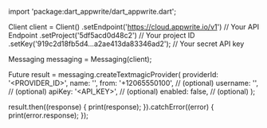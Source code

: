 import 'package:dart_appwrite/dart_appwrite.dart';

Client client = Client()
  .setEndpoint('https://cloud.appwrite.io/v1') // Your API Endpoint
  .setProject('5df5acd0d48c2') // Your project ID
  .setKey('919c2d18fb5d4...a2ae413da83346ad2'); // Your secret API key

Messaging messaging = Messaging(client);

Future result = messaging.createTextmagicProvider(
  providerId: '<PROVIDER_ID>',
  name: '<NAME>',
  from: '+12065550100', // (optional)
  username: '<USERNAME>', // (optional)
  apiKey: '<API_KEY>', // (optional)
  enabled: false, // (optional)
);

result.then((response) {
  print(response);
}).catchError((error) {
  print(error.response);
});
